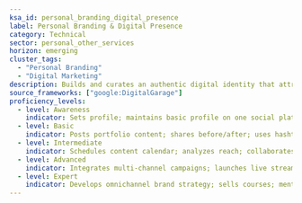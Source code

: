```yaml
---
ksa_id: personal_branding_digital_presence
label: Personal Branding & Digital Presence
category: Technical
sector: personal_other_services
horizon: emerging
cluster_tags:
  - "Personal Branding"
  - "Digital Marketing"
description: Builds and curates an authentic digital identity that attracts clients, showcases expertise, and differentiates services in competitive markets.
source_frameworks: ["google:DigitalGarage"]
proficiency_levels:
  - level: Awareness
    indicator: Sets profile; maintains basic profile on one social platform; uses keyword headline; posts weekly..
  - level: Basic
    indicator: Posts portfolio content; shares before/after; uses hashtags; responds to DMs and engages with followers.
  - level: Intermediate
    indicator: Schedules content calendar; analyzes reach; collaborates with micro-influencers; uses analytics to refine content and target demographics.
  - level: Advanced
    indicator: Integrates multi-channel campaigns; launches live streams; integrates Linktree; gains 10k followers; collaborates with influencers.
  - level: Expert
    indicator: Develops omnichannel brand strategy; sells courses; mentors peers; secures sponsorships; monetizes digital assets.
---
```

